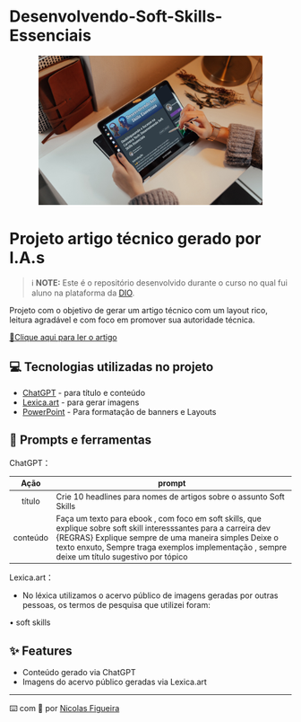 # Desenvolvendo-Soft-Skills-Essenciais


<p align="center">
  <img 
    src="https://github.com/nicolasteix/Desenvolvendo-Soft-Skills-Essenciais/blob/43cdebeace1fdff4415f9fa993d0d2fcecf5a19d/Samsung%20Tablet%20Mockup.jpg"
    width="400"  
  />
</p>

# Projeto artigo técnico gerado por I.A.s


 > ℹ️ **NOTE:** Este é o repositório desenvolvido durante o curso no qual fui aluno na plataforma da [DIO](https://dio.me).


Projeto com o objetivo de gerar um artigo técnico com um layout rico, leitura agradável e com foco em promover sua autoridade técnica.

<a href="https://digitalinnovation.one/artigos/desbloqueando-o-sucesso-na-carreira-tech-desenvolvendo-soft-skills-essenciais" title="View PDF now"> 📕Clique aqui para ler o artigo</a>

## 💻 Tecnologias utilizadas no projeto

- [ChatGPT](https://chat.openai.com/) - para título e conteúdo
- [Lexica.art](https://lexica.art/) - para gerar imagens
- [PowerPoint](https://www.microsoft.com/en/microsoft-365/powerpoint) - Para formatação de banners e Layouts

## 📄 Prompts e ferramentas


ChatGPT：

|   Ação   | prompt                                                                                                                                                                                                                                                                         |
| :------: | ------------------------------------------------------------------------------------------------------------------------------------------------------------------------------------------------------------------------------------------------------------------------------ |
|  título  | Crie 10 headlines para nomes de artigos sobre o assunto Soft Skills                                                                                                                                                                                                    |
| conteúdo | Faça um texto para ebook , com foco em soft skills, que explique sobre soft skill interesssantes para a carreira dev {REGRAS} Explique sempre de uma maneira simples Deixe o texto enxuto, Sempre traga exemplos implementação , sempre deixe um título sugestivo por tópico |


Lexica.art：

- No léxica utilizamos o acervo público de imagens geradas por outras pessoas, os termos de pesquisa que utilizei foram:

• soft skills



## ✨ Features

- Conteúdo gerado via ChatGPT
- Imagens do acervo público geradas via Lexica.art




---

⌨️ com 💜 por [Nicolas Figueira](https://github.com/nicolasteix)
